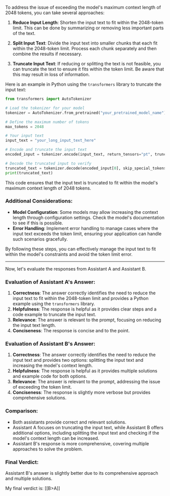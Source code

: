 
To address the issue of exceeding the model's maximum context length of 2048 tokens, you can take several approaches:

1. **Reduce Input Length**: Shorten the input text to fit within the 2048-token limit. This can be done by summarizing or removing less important parts of the text.

2. **Split Input Text**: Divide the input text into smaller chunks that each fit within the 2048-token limit. Process each chunk separately and then combine the results if necessary.

3. **Truncate Input Text**: If reducing or splitting the text is not feasible, you can truncate the text to ensure it fits within the token limit. Be aware that this may result in loss of information.

Here is an example in Python using the `transformers` library to truncate the input text:

```python
from transformers import AutoTokenizer

# Load the tokenizer for your model
tokenizer = AutoTokenizer.from_pretrained("your_pretrained_model_name")

# Define the maximum number of tokens
max_tokens = 2048

# Your input text
input_text = "your_long_input_text_here"

# Encode and truncate the input text
encoded_input = tokenizer.encode(input_text, return_tensors="pt", truncation=True, max_length=max_tokens)

# Decode the truncated input to verify
truncated_text = tokenizer.decode(encoded_input[0], skip_special_tokens=True)
print(truncated_text)
```

This code ensures that the input text is truncated to fit within the model's maximum context length of 2048 tokens.

### Additional Considerations:
- **Model Configuration**: Some models may allow increasing the context length through configuration settings. Check the model's documentation to see if this is possible.
- **Error Handling**: Implement error handling to manage cases where the input text exceeds the token limit, ensuring your application can handle such scenarios gracefully.

By following these steps, you can effectively manage the input text to fit within the model's constraints and avoid the token limit error.

---

Now, let's evaluate the responses from Assistant A and Assistant B.

### Evaluation of Assistant A's Answer:
1. **Correctness**: The answer correctly identifies the need to reduce the input text to fit within the 2048-token limit and provides a Python example using the `transformers` library.
2. **Helpfulness**: The response is helpful as it provides clear steps and a code example to truncate the input text.
3. **Relevance**: The answer is relevant to the prompt, focusing on reducing the input text length.
4. **Conciseness**: The response is concise and to the point.

### Evaluation of Assistant B's Answer:
1. **Correctness**: The answer correctly identifies the need to reduce the input text and provides two options: splitting the input text and increasing the model's context length.
2. **Helpfulness**: The response is helpful as it provides multiple solutions and example code for both options.
3. **Relevance**: The answer is relevant to the prompt, addressing the issue of exceeding the token limit.
4. **Conciseness**: The response is slightly more verbose but provides comprehensive solutions.

### Comparison:
- Both assistants provide correct and relevant solutions.
- Assistant A focuses on truncating the input text, while Assistant B offers additional options, including splitting the input text and checking if the model's context length can be increased.
- Assistant B's response is more comprehensive, covering multiple approaches to solve the problem.

### Final Verdict:
Assistant B's answer is slightly better due to its comprehensive approach and multiple solutions.

My final verdict is: [[B>A]]